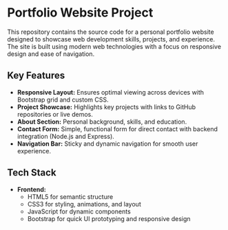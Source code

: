 # Portfolio Website Project

This repository contains the source code for a personal portfolio website designed to showcase web development skills, projects, and experience. The site is built using modern web technologies with a focus on responsive design and ease of navigation.

## Key Features

- **Responsive Layout:** Ensures optimal viewing across devices with Bootstrap grid and custom CSS.
- **Project Showcase:** Highlights key projects with links to GitHub repositories or live demos.
- **About Section:** Personal background, skills, and education.
- **Contact Form:** Simple, functional form for direct contact with backend integration (Node.js and Express).
- **Navigation Bar:** Sticky and dynamic navigation for smooth user experience.

## Tech Stack

- **Frontend:**
  - HTML5 for semantic structure
  - CSS3 for styling, animations, and layout
  - JavaScript for dynamic components
  - Bootstrap for quick UI prototyping and responsive design
